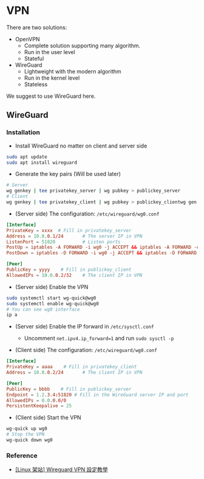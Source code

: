 # VPN

There are two solutions:

* OpenVPN
  * Complete solution supporting many algorithm.
  * Run in the user level
  * Stateful
* WireGuard
  * Lightweight with the modern algorithm
  * Run in the kernel level
  * Stateless

We suggest to use WireGuard here.

## WireGuard

### Installation

* Install WireGuard no matter on client and server side

```bash
sudo apt update
sudo apt install wireguard
```

* Generate the key pairs (Will be used later)

```bash
# Server
wg genkey | tee privatekey_server | wg pubkey > publickey_server
# Client
wg genkey | tee privatekey_client | wg pubkey > publickey_clientwg gen
```

* (Server side) The configuration: `/etc/wireguard/wg0.conf`

```toml
[Interface]
PrivateKey = xxxx  # Fill in privatekey_server
Address = 10.0.0.1/24       # The server IP in VPN
ListenPort = 51820          # Listen ports
PostUp = iptables -A FORWARD -i wg0 -j ACCEPT && iptables -A FORWARD -o wg0 -j ACCEPT && iptables -t nat -A POSTROUTING -o eth0 -j MASQUERADE
PostDown = iptables -D FORWARD -i wg0 -j ACCEPT && iptables -D FORWARD -o wg0 -j ACCEPT && iptables -t nat -D POSTROUTING -o eth0 -j MASQUERADE

[Peer]
PublicKey = yyyy    # Fill in publickey_client
AllowedIPs = 10.0.0.2/32    # The client IP in VPN
```

* (Server side) Enable the VPN

```bash
sudo systemctl start wg-quick@wg0
sudo systemctl enable wg-quick@wg0
# You can see wg0 interface
ip a
```

* (Server side) Enable the IP forward in `/etc/sysctl.conf`
  * Uncomment `net.ipv4.ip_forward=1` and run `sudo sysctl -p`

* (Client side) The configuration: `/etc/wireguard/wg0.conf`

```toml
[Interface]
PrivateKey = aaaa    # Fill in privatekey_client
Address = 10.0.0.2/24       # The client IP in VPN

[Peer]
PublicKey = bbbb    # Fill in publickey_server
Endpoint = 1.2.3.4:51820 # Fill in the WireGuard server IP and port
AllowedIPs = 0.0.0.0/0
PersistentKeepalive = 25
```

* (Client side) Start the VPN

```bash
wg-quick up wg0
# Stop the VPN
wg-quick down wg0
```

### Reference

* [[Linux 架站] Wireguard VPN 設定教學](https://blog.jks.coffee/linux-wireguard-vpn-settings/)
